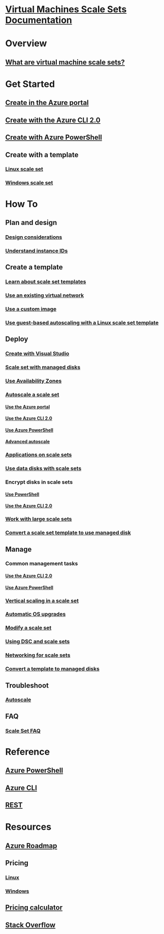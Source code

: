 # [Virtual Machines Scale Sets Documentation](index.md)

# Overview
## [What are virtual machine scale sets?](virtual-machine-scale-sets-overview.md)

# Get Started
## [Create in the Azure portal](virtual-machine-scale-sets-create-portal.md)
## [Create with the Azure CLI 2.0](virtual-machine-scale-sets-create-cli.md)
## [Create with Azure PowerShell](virtual-machine-scale-sets-create-powershell.md)
## Create with a template
### [Linux scale set](virtual-machine-scale-sets-create-template-linux.md)
### [Windows scale set](virtual-machine-scale-sets-create-template-windows.md)

# How To
## Plan and design
### [Design considerations](virtual-machine-scale-sets-design-overview.md)
### [Understand instance IDs](virtual-machine-scale-sets-instance-ids.md)

## Create a template
### [Learn about scale set templates](virtual-machine-scale-sets-mvss-start.md)
### [Use an existing virtual network](virtual-machine-scale-sets-mvss-existing-vnet.md)
### [Use a custom image](virtual-machine-scale-sets-mvss-custom-image.md)
### [Use guest-based autoscaling with a Linux scale set template](virtual-machine-scale-sets-mvss-guest-based-autoscale-linux.md)

## Deploy
### [Create with Visual Studio](virtual-machine-scale-sets-vs-create.md)
### [Scale set with managed disks](virtual-machine-scale-sets-managed-disks.md)
### [Use Availability Zones](virtual-machine-scale-sets-use-availability-zones.md)
### [Autoscale a scale set](virtual-machine-scale-sets-autoscale-overview.md)
#### [Use the Azure portal](virtual-machine-scale-sets-autoscale-portal.md)
#### [Use the Azure CLI 2.0](virtual-machine-scale-sets-autoscale-cli.md)
#### [Use Azure PowerShell](virtual-machine-scale-sets-autoscale-powershell.md)
#### [Advanced autoscale](../monitoring-and-diagnostics/insights-advanced-autoscale-virtual-machine-scale-sets.md)
### [Applications on scale sets](virtual-machine-scale-sets-deploy-app.md)
### [Use data disks with scale sets](virtual-machine-scale-sets-attached-disks.md)
### Encrypt disks in scale sets
#### [Use PowerShell](virtual-machine-scale-sets-encrypt-disks-ps.md)
#### [Use the Azure CLI 2.0](virtual-machine-scale-sets-encrypt-disks-cli.md)
### [Work with large scale sets](virtual-machine-scale-sets-placement-groups.md)
### [Convert a scale set template to use managed disk](virtual-machine-scale-sets-convert-template-to-md.md)

## Manage
### Common management tasks
#### [Use the Azure CLI 2.0](virtual-machine-scale-sets-manage-cli.md)
#### [Use Azure PowerShell](virtual-machine-scale-sets-manage-powershell.md)
### [Vertical scaling in a scale set](virtual-machine-scale-sets-vertical-scale-reprovision.md)
### [Automatic OS upgrades](virtual-machine-scale-sets-automatic-upgrade.md)
### [Modify a scale set](virtual-machine-scale-sets-upgrade-scale-set.md)
### [Using DSC and scale sets](virtual-machine-scale-sets-dsc.md)
### [Networking for scale sets](virtual-machine-scale-sets-networking.md)
### [Convert a template to managed disks](virtual-machine-scale-sets-convert-template-to-md.md)

## Troubleshoot
### [Autoscale](virtual-machine-scale-sets-troubleshoot.md)

## FAQ
### [Scale Set FAQ](virtual-machine-scale-sets-faq.md)

# Reference
## [Azure PowerShell](/powershell/azure/overview)
## [Azure CLI](../virtual-machines/azure-cli-arm-commands.md)
## [REST](/rest/api/virtualmachinescalesets/)

# Resources
## [Azure Roadmap](https://azure.microsoft.com/roadmap/?category=compute)
## Pricing 
### [Linux](https://azure.microsoft.com/pricing/details/virtual-machine-scale-sets/linux/)
### [Windows](https://azure.microsoft.com/pricing/details/virtual-machine-scale-sets/windows/)
## [Pricing calculator](https://azure.microsoft.com/pricing/calculator/)
## [Stack Overflow](http://stackoverflow.com/questions/tagged/azure-vm-scale-set)

